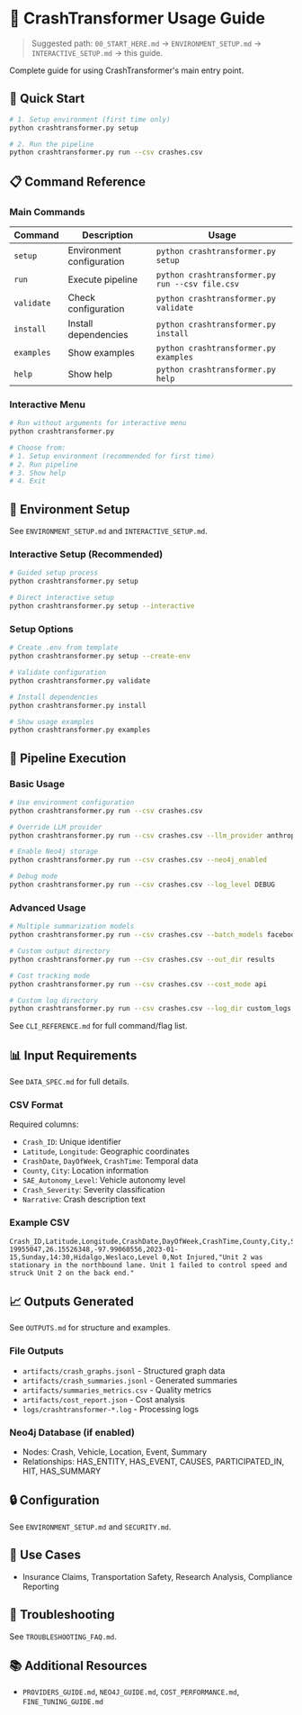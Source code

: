 # 📖 CrashTransformer Usage Guide

> Suggested path: `00_START_HERE.md` → `ENVIRONMENT_SETUP.md` → `INTERACTIVE_SETUP.md` → this guide.

Complete guide for using CrashTransformer's main entry point.

## 🚀 Quick Start

```bash
# 1. Setup environment (first time only)
python crashtransformer.py setup

# 2. Run the pipeline
python crashtransformer.py run --csv crashes.csv
```

## 📋 Command Reference

### **Main Commands**

| Command | Description | Usage |
|---------|-------------|-------|
| `setup` | Environment configuration | `python crashtransformer.py setup` |
| `run` | Execute pipeline | `python crashtransformer.py run --csv file.csv` |
| `validate` | Check configuration | `python crashtransformer.py validate` |
| `install` | Install dependencies | `python crashtransformer.py install` |
| `examples` | Show examples | `python crashtransformer.py examples` |
| `help` | Show help | `python crashtransformer.py help` |

### **Interactive Menu**

```bash
# Run without arguments for interactive menu
python crashtransformer.py

# Choose from:
# 1. Setup environment (recommended for first time)
# 2. Run pipeline
# 3. Show help
# 4. Exit
```

## 🔧 Environment Setup

See `ENVIRONMENT_SETUP.md` and `INTERACTIVE_SETUP.md`.

### **Interactive Setup (Recommended)**

```bash
# Guided setup process
python crashtransformer.py setup

# Direct interactive setup
python crashtransformer.py setup --interactive
```

### **Setup Options**

```bash
# Create .env from template
python crashtransformer.py setup --create-env

# Validate configuration
python crashtransformer.py validate

# Install dependencies
python crashtransformer.py install

# Show usage examples
python crashtransformer.py examples
```

## 🚀 Pipeline Execution

### **Basic Usage**

```bash
# Use environment configuration
python crashtransformer.py run --csv crashes.csv

# Override LLM provider
python crashtransformer.py run --csv crashes.csv --llm_provider anthropic

# Enable Neo4j storage
python crashtransformer.py run --csv crashes.csv --neo4j_enabled

# Debug mode
python crashtransformer.py run --csv crashes.csv --log_level DEBUG
```

### **Advanced Usage**

```bash
# Multiple summarization models
python crashtransformer.py run --csv crashes.csv --batch_models facebook/bart-base t5-base

# Custom output directory
python crashtransformer.py run --csv crashes.csv --out_dir results

# Cost tracking mode
python crashtransformer.py run --csv crashes.csv --cost_mode api

# Custom log directory
python crashtransformer.py run --csv crashes.csv --log_dir custom_logs
```

See `CLI_REFERENCE.md` for full command/flag list.

## 📊 Input Requirements

See `DATA_SPEC.md` for full details.

### **CSV Format**

Required columns:

- `Crash_ID`: Unique identifier
- `Latitude`, `Longitude`: Geographic coordinates
- `CrashDate`, `DayOfWeek`, `CrashTime`: Temporal data
- `County`, `City`: Location information
- `SAE_Autonomy_Level`: Vehicle autonomy level
- `Crash_Severity`: Severity classification
- `Narrative`: Crash description text

### **Example CSV**

```csv
Crash_ID,Latitude,Longitude,CrashDate,DayOfWeek,CrashTime,County,City,SAE_Autonomy_Level,Crash_Severity,Narrative
19955047,26.15526348,-97.99060556,2023-01-15,Sunday,14:30,Hidalgo,Weslaco,Level 0,Not Injured,"Unit 2 was stationary in the northbound lane. Unit 1 failed to control speed and struck Unit 2 on the back end."
```

## 📈 Outputs Generated

See `OUTPUTS.md` for structure and examples.

### **File Outputs**

- `artifacts/crash_graphs.jsonl` - Structured graph data
- `artifacts/crash_summaries.jsonl` - Generated summaries
- `artifacts/summaries_metrics.csv` - Quality metrics
- `artifacts/cost_report.json` - Cost analysis
- `logs/crashtransformer-*.log` - Processing logs

### **Neo4j Database (if enabled)**

- Nodes: Crash, Vehicle, Location, Event, Summary
- Relationships: HAS_ENTITY, HAS_EVENT, CAUSES, PARTICIPATED_IN, HIT, HAS_SUMMARY

## 🔒 Configuration

See `ENVIRONMENT_SETUP.md` and `SECURITY.md`.

## 🎯 Use Cases

- Insurance Claims, Transportation Safety, Research Analysis, Compliance Reporting

## 🐛 Troubleshooting

See `TROUBLESHOOTING_FAQ.md`.

## 📚 Additional Resources

- `PROVIDERS_GUIDE.md`, `NEO4J_GUIDE.md`, `COST_PERFORMANCE.md`, `FINE_TUNING_GUIDE.md`
